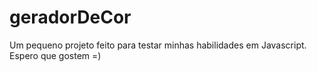 # geradorDeCor
Um pequeno projeto feito para testar minhas habilidades em Javascript. Espero que gostem =)
